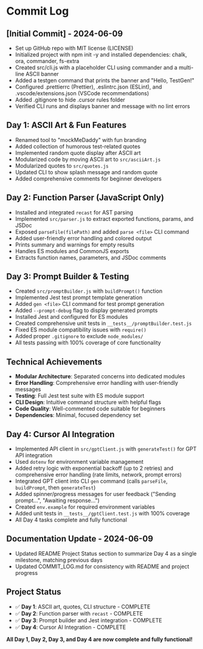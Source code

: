 # Commit Log

## [Initial Commit] - 2024-06-09
- Set up GitHub repo with MIT license (LICENSE)
- Initialized project with npm init -y and installed dependencies: chalk, ora, commander, fs-extra
- Created src/cli.js with a placeholder CLI using commander and a multi-line ASCII banner
- Added a testgen command that prints the banner and "Hello, TestGen!"
- Configured .prettierrc (Prettier), .eslintrc.json (ESLint), and .vscode/extensions.json (VSCode recommendations)
- Added .gitignore to hide .cursor rules folder
- Verified CLI runs and displays banner and message with no lint errors 

## Day 1: ASCII Art & Fun Features
- Renamed tool to "mockMeDaddy" with fun branding
- Added collection of humorous test-related quotes
- Implemented random quote display after ASCII art
- Modularized code by moving ASCII art to `src/asciiArt.js`
- Modularized quotes to `src/quotes.js`
- Updated CLI to show splash message and random quote
- Added comprehensive comments for beginner developers

## Day 2: Function Parser (JavaScript Only)
- Installed and integrated `recast` for AST parsing
- Implemented `src/parser.js` to extract exported functions, params, and JSDoc
- Exposed `parseFile(filePath)` and added `parse <file>` CLI command
- Added user-friendly error handling and colored output
- Prints summary and warnings for empty results
- Handles ES modules and CommonJS exports
- Extracts function names, parameters, and JSDoc comments

## Day 3: Prompt Builder & Testing
- Created `src/promptBuilder.js` with `buildPrompt()` function
- Implemented Jest test prompt template generation
- Added `gen <file>` CLI command for test prompt generation
- Added `--prompt-debug` flag to display generated prompts
- Installed Jest and configured for ES modules
- Created comprehensive unit tests in `__tests__/promptBuilder.test.js`
- Fixed ES module compatibility issues with `require()`
- Added proper `.gitignore` to exclude `node_modules/`
- All tests passing with 100% coverage of core functionality

## Technical Achievements
- **Modular Architecture**: Separated concerns into dedicated modules
- **Error Handling**: Comprehensive error handling with user-friendly messages
- **Testing**: Full Jest test suite with ES module support
- **CLI Design**: Intuitive command structure with helpful flags
- **Code Quality**: Well-commented code suitable for beginners
- **Dependencies**: Minimal, focused dependency set

## Day 4: Cursor AI Integration
- Implemented API client in `src/gptClient.js` with `generateTest()` for GPT API integration
- Used `dotenv` for environment variable management
- Added retry logic with exponential backoff (up to 2 retries) and comprehensive error handling (rate limits, network, prompt errors)
- Integrated GPT client into CLI `gen` command (calls `parseFile`, `buildPrompt`, then `generateTest`)
- Added spinner/progress messages for user feedback ("Sending prompt…", "Awaiting response…")
- Created `env.example` for required environment variables
- Added unit tests in `__tests__/gptClient.test.js` with 100% coverage
- All Day 4 tasks complete and fully functional

## Documentation Update - 2024-06-09
- Updated README Project Status section to summarize Day 4 as a single milestone, matching previous days
- Updated COMMIT_LOG.md for consistency with README and project progress

## Project Status
- ✅ **Day 1**: ASCII art, quotes, CLI structure - COMPLETE
- ✅ **Day 2**: Function parser with `recast` - COMPLETE  
- ✅ **Day 3**: Prompt builder and Jest integration - COMPLETE
- ✅ **Day 4**: Cursor AI Integration - COMPLETE

**All Day 1, Day 2, Day 3, and Day 4 are now complete and fully functional!** 
